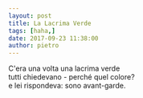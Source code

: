 ```yaml
---
layout: post
title: La Lacrima Verde
tags: [haha,]
date: 2017-09-23 11:38:00
author: pietro
---
```

C'era una volta una lacrima verde<br/>tutti chiedevano - perché quel colore?<br/>e lei rispondeva: sono avant-garde.
